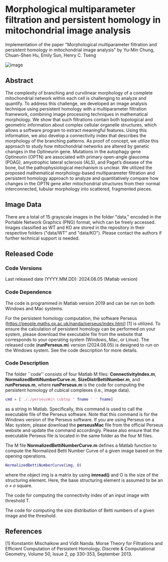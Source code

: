 # Morphological multiparameter filtration and persistent homology in mitochondrial image analysis

Implementation of the paper "Morphological multiparameter filtration and persistent homology in mitochondrial image analysis" by Yu-Min Chung, Chuan-Shen Hu, Emily Sun, Henry C. Tseng

![image](https://github.com/user-attachments/assets/f9e53644-d90e-4407-b679-bfba70e7b81c)

## Abstract
The complexity of branching and curvilinear morphology of a complete mitochondrial network within each cell is challenging to analyze and quantify. To address this challenge, we developed an image analysis technique using persistent homology with a multiparameter filtration framework, combining image processing techniques in mathematical morphology. We show that such filtrations contain both topological and geometric information about complex cellular organelle structures, which allows a software program to extract meaningful features. Using this information, we also develop a connectivity index that describes the morphology of the branching patterns. As proof of concept, we utilize this approach to study how mitochondrial networks are altered by genetic changes in the Optineurin gene. Mutations in the autophagy gene Optineurin (OPTN) are associated with primary open-angle glaucoma (POAG), amyotrophic lateral sclerosis (ALS), and Paget’s disease of the bone, but the pathophysiological mechanism is unclear.  We utilized the proposed mathematical morphology-based multiparameter filtration and persistent homology approach to analyze and quantitatively compare how changes in the OPTN gene alter mitochondrial structures from their normal interconnected, tubular morphology into scattered, fragmented pieces.

## Image Data
There are a total of 15 grayscale images in the folder "data," encoded in the Portable Network Graphics (PNG) format, which can be freely accessed. Images classified as WT and KO are stored in the repository in their respective folders ("data/WT" and "data/KO"). Please contact the authors if further technical support is needed.

## Released Code

### Code Versions
Last released date (YYYY.MM.DD): 2024.08.05 (Matlab version)

### Code Dependence

The code is programmed in Matlab version 2019 and can be run on both Windows and Mac systems. 

For the persistent homology computation, the software Perseus (https://people.maths.ox.ac.uk/nanda/perseus/index.html) [1] is utilized. To ensure the calculation of persistent homology can be performed on your system, please download the executable file from the website that corresponds to your operating system (Windows, Mac, or Linux). The released code (**runPerseus.m**) version (2024.08.05) is designed to run on the Windows system. See the code description for more details.

### Code Description

The folder ``code'' consists of four Matlab M files: **ConnectivityIndex.m**, **NormalizedBettiNumberCurve.m**, **SizeDistrBettiNumber.m**, and **runPerseus.m**, where **runPerseus.m** is the code for computing the persistent homology of cubical complexes (i.e., image data). 

```matlab
cmd = ['././perseusWin cubtop ' fname ' ' fname]
````

as a string in Matlab. Specifically, this command is used to call the executable file of the Perseus software. Note that this command is for the Windows version of the Perseus software. If you are using Perseus on a Mac system, please download the **perseusMac** file from the official Perseus website and update the command accordingly. Please also ensure that the executable Perseus file is located in the same folder as the four M files.

The M file **NormalizedBettiNumberCurve.m** defines a Matlab function to compute the Normalized Betti Number Curve of a given image based on the opening operations.

```matlab
NormalizedBettiNumberCurve(img, O)
````

where the object img is a matrix by using **imread()** and O is the size of the structuring element. Here, the base structuring element is assumed to be an $o \times o$ square.


The code for computing the connectivity index of an input image with threshold T. 



The code for computing the size distribution of Betti numbers of a given image and the threshold.

## References
[1] Konstantin Mischaikow and Vidit Nanda. Morse Theory for Filtrations and Efficient Computation of Persistent Homology. Discrete & Computational Geometry, Volume 50, Issue 2, pp 330-353, September 2013.

